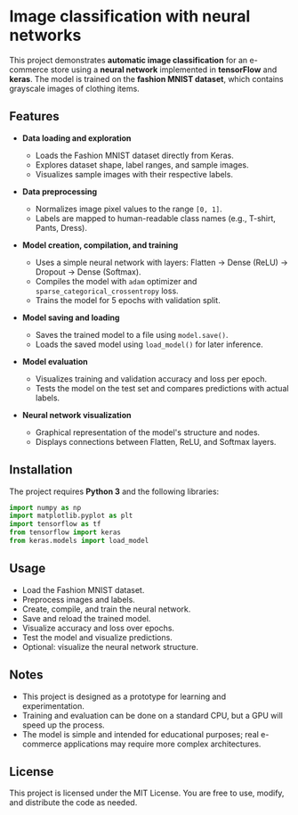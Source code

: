# Image classification with neural networks

This project demonstrates **automatic image classification** for an e-commerce store using a **neural network** implemented in **tensorFlow** and **keras**. The model is trained on the **fashion MNIST dataset**, which contains grayscale images of clothing items.

## Features

- **Data loading and exploration**
  - Loads the Fashion MNIST dataset directly from Keras.
  - Explores dataset shape, label ranges, and sample images.
  - Visualizes sample images with their respective labels.

- **Data preprocessing**
  - Normalizes image pixel values to the range `[0, 1]`.
  - Labels are mapped to human-readable class names (e.g., T-shirt, Pants, Dress).

- **Model creation, compilation, and training**
  - Uses a simple neural network with layers: Flatten → Dense (ReLU) → Dropout → Dense (Softmax).
  - Compiles the model with `adam` optimizer and `sparse_categorical_crossentropy` loss.
  - Trains the model for 5 epochs with validation split.

- **Model saving and loading**
  - Saves the trained model to a file using `model.save()`.
  - Loads the saved model using `load_model()` for later inference.

- **Model evaluation**
  - Visualizes training and validation accuracy and loss per epoch.
  - Tests the model on the test set and compares predictions with actual labels.

- **Neural network visualization**
  - Graphical representation of the model's structure and nodes.
  - Displays connections between Flatten, ReLU, and Softmax layers.

## Installation

The project requires **Python 3** and the following libraries:

```python
import numpy as np
import matplotlib.pyplot as plt
import tensorflow as tf
from tensorflow import keras
from keras.models import load_model
```

## Usage

- Load the Fashion MNIST dataset.  
- Preprocess images and labels.  
- Create, compile, and train the neural network.  
- Save and reload the trained model.  
- Visualize accuracy and loss over epochs.  
- Test the model and visualize predictions.  
- Optional: visualize the neural network structure.  

## Notes

- This project is designed as a prototype for learning and experimentation.  
- Training and evaluation can be done on a standard CPU, but a GPU will speed up the process.  
- The model is simple and intended for educational purposes; real e-commerce applications may require more complex architectures.  

## License

This project is licensed under the MIT License. You are free to use, modify, and distribute the code as needed.
